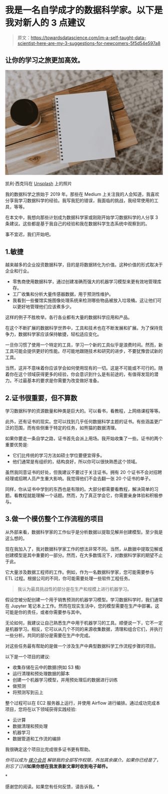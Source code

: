 # 我是一名自学成才的数据科学家。以下是我对新人的 3 点建议

> 原文：<https://towardsdatascience.com/im-a-self-taught-data-scientist-here-are-my-3-suggestions-for-newcomers-5f5d54e597a8>

## 让你的学习之旅更加高效。

![](img/cc2f24f7e722148bc7a90db9fbe844cf.png)

凯利·西克玛在 [Unsplash](https://unsplash.com/s/photos/learning?utm_source=unsplash&utm_medium=referral&utm_content=creditCopyText) 上的照片

我的数据科学之旅始于 2019 年。那些在 Medium 上关注我的人会知道，我喜欢分享我学习数据科学的经验。我写我犯的错误，我面临的挑战，我经常使用的工具，等等。

在本文中，我想向那些计划成为数据科学家或刚刚开始学习数据科学的人分享 3 条建议。这些都是基于我自己的经验和我在数据科学生态系统中观察到的。

事不宜迟，我们开始吧。

## 1.敏捷

越来越多的企业投资数据科学，目的是将数据转化为价值。这种价值的形式取决于企业和行业。

*   零售商使用数据科学，通过创建准确而强大的机器学习模型来更有效地管理库存。
*   工厂收集和分析大量传感器数据，用于预测性维护。
*   我看到一些餐馆实施图像处理系统来检测哪些物品被放入垃圾桶。这让他们可以更好地管理他们应该煮多少。

这样的例子不胜枚举。各行各业都有大量的数据科学应用和产品。

在这个不断扩展的数据科学世界中，工具和技术也在不断发展和扩展。为了保持竞争力，数据科学家应该保持敏捷，轻松适应变化。

一旦你习惯了使用一个特定的工具，学习一个新的工具似乎是浪费时间。然而，新工具可能会提供更好的性能。尽可能地跟随技术和研究的进步，不要犹豫尝试新的工具。

当然，这并不意味着你应该学会如何使用现有的一切。这是不可能或不可行的。随着你在这个领域获得更多的经验，你会意识到什么是有前途的，有值得发现的潜力。不过最基本的要求是你需要为改变做好准备。

## 2.证书很重要，但不算数

学习数据科学的资源数量和种类是巨大的。可以看书，看教程，上网络课程等等。

此外，还有证书的现实。您可以找到几乎任何数据科学主题的证书。有些涵盖更广泛的范围，而有些侧重于特定的任务，如熊猫的数据清理。

如果你要走一条自学之路，证书首先会派上用场。我开始收集了一些。证书的两个重要优势是:

*   它们比传统的学习方法如硕士学位要便宜得多。
*   他们通常是有组织的，结构良好，所以你可以很快熟悉这个领域。

虽然我同意证书的好处，但我建议不要过于关注证书。拥有 20 个证书不会对招聘经理或招聘人员产生重大影响。我觉得他们不会去翻一张 20 个证书的单子。

同样，你从证书中学到的东西也是有限的。大部分都需要看教程，解决简单的习题。看教程就能理解一个话题。然而，为了真正学会它，你需要亲身体验和积极参与。

## 3.做一个模仿整个工作流程的项目

从外部来看，数据科学家的工作似乎是分析数据以提取见解并创建模型。至少我是这么想的。

现在我加入了，我对数据科学家工作的想法非常不同。当然，从数据中提取见解或创建模型是其中重要的一部分。然而，在大多数情况下，对数据科学家的期望不止于此。

它大量涉及数据工程师的工作。例如，作为一名数据科学家，您可能需要参与 ETL 过程。根据公司的不同，你可能需要处理一些软件工程任务。

> 我认为最具挑战性的部分是在生产和规模上进行机器学习。

假设您被分配创建一个用于销售预测的机器学习模型。学习数据科学时，我们通常在 Jupyter 笔记本上工作。然而在现实生活中，您的模型需要在生产中部署。这可能是你的责任，或者你需要参与其中。

无论如何，我建议让自己熟悉生产中用于机器学习的工具。顺便说一下，它不一定是机器学习。相反，它可以从几个不同的来源收集数据，清理和组合它们，并执行一些分析。共同的部分是需要在生产中完成。

对这些任务最有帮助的是做一个涉及生产中典型数据科学工作流程步骤的项目。

以下是一个项目的建议:

*   收集存储在云中的数据(例如 S3 桶)
*   运行清理和预处理数据的脚本
*   创建一个机器学习模型，并用预处理后的数据进行训练
*   做预测
*   将预测写到云上

整个过程可以在 EC2 服务器上运行，并使用 Airflow 进行编排。通过成功完成本项目，您将在以下领域获得实践经验:

*   云计算
*   数据清理和预处理
*   机器学习
*   数据管道和工作流的编排

我很确定这个项目比完成很多证书更有帮助。

*你可以成为* [*媒介会员*](https://sonery.medium.com/membership) *解锁我的全部写作权限，外加其余媒介。如果你已经是了，别忘了订阅*[](https://sonery.medium.com/subscribe)**如果你想在我发表新文章时收到电子邮件。**

*[](https://sonery.medium.com/membership)  

感谢您的阅读。如果您有任何反馈，请告诉我。*